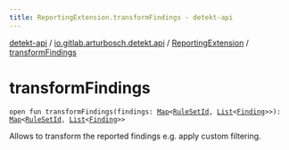 ```yaml
---
title: ReportingExtension.transformFindings - detekt-api
---
```


[detekt-api](../../index.html) / [io.gitlab.arturbosch.detekt.api](../index.html) / [ReportingExtension](index.html) / [transformFindings](./transform-findings.html)

# transformFindings

`open fun transformFindings(findings: `[`Map`](https://kotlinlang.org/api/latest/jvm/stdlib/kotlin.collections/-map/index.html)`<`[`RuleSetId`](../-rule-set-id.html)`, `[`List`](https://kotlinlang.org/api/latest/jvm/stdlib/kotlin.collections/-list/index.html)`<`[`Finding`](../-finding/index.html)`>>): `[`Map`](https://kotlinlang.org/api/latest/jvm/stdlib/kotlin.collections/-map/index.html)`<`[`RuleSetId`](../-rule-set-id.html)`, `[`List`](https://kotlinlang.org/api/latest/jvm/stdlib/kotlin.collections/-list/index.html)`<`[`Finding`](../-finding/index.html)`>>`

Allows to transform the reported findings e.g. apply custom filtering.

